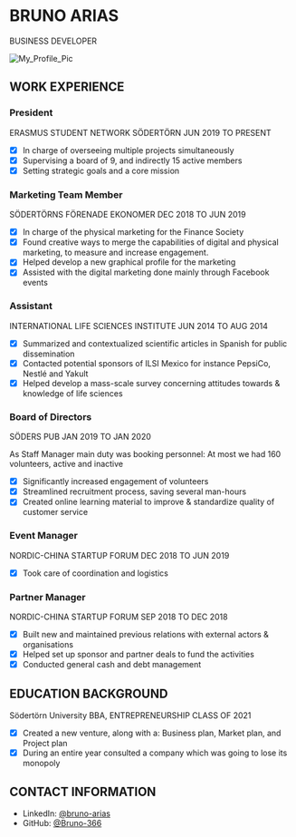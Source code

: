 # BRUNO ARIAS
BUSINESS DEVELOPER

![My_Profile_Pic](https://user-images.githubusercontent.com/81762173/137497900-a089a9ed-a70c-4c72-aed1-dba01adcfeb5.png)

## WORK EXPERIENCE

### President
ERASMUS STUDENT NETWORK SÖDERTÖRN
JUN 2019 TO PRESENT

- [X] In charge of overseeing multiple projects simultaneously
- [X] Supervising a board of 9, and indirectly 15 active members
- [X] Setting strategic goals and a core mission

### Marketing Team Member
SÖDERTÖRNS FÖRENADE EKONOMER
DEC 2018 TO JUN 2019

- [X] In charge of the physical marketing for the Finance Society
- [X] Found creative ways to merge the capabilities of digital and physical marketing, to measure and increase engagement.
- [X] Helped develop a new graphical profile for the marketing
- [X] Assisted with the digital marketing done mainly through Facebook events

### Assistant
INTERNATIONAL LIFE SCIENCES INSTITUTE
JUN 2014 TO AUG 2014

- [X] Summarized and contextualized scientific articles in Spanish for public dissemination
- [X] Contacted potential sponsors of ILSI Mexico for instance PepsiCo, Nestlé and Yakult
- [X] Helped develop a mass-scale survey concerning attitudes towards & knowledge of life sciences

### Board of Directors
SÖDERS PUB
JAN 2019 TO JAN 2020

As Staff Manager main duty was booking personnel:
At most we had 160 volunteers, active and inactive

- [X] Significantly increased engagement of volunteers
- [X] Streamlined recruitment process, saving several man-hours
- [X] Created online learning material to improve & standardize quality of customer service

### Event Manager
NORDIC-CHINA STARTUP FORUM
DEC 2018 TO JUN 2019

- [X] Took care of coordination and logistics

### Partner Manager
NORDIC-CHINA STARTUP FORUM
SEP 2018 TO DEC 2018

- [X] Built new and maintained previous relations with external actors & organisations
- [X] Helped set up sponsor and partner deals to fund the activities
- [X] Conducted general cash and debt management

## EDUCATION BACKGROUND
Södertörn University
BBA, ENTREPRENEURSHIP
CLASS OF 2021

- [X] Created a new venture, along with a: Business plan, Market plan, and Project plan
- [X] During an entire year consulted a company which was going to lose its monopoly

## CONTACT INFORMATION

* LinkedIn: [@bruno-arias](https://www.linkedin.com/in/bruno-arias/)
* GitHub: [@Bruno-366](https://github.com/Bruno-366)
